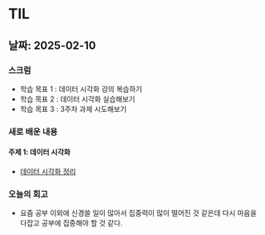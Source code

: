 # TIL

## 날짜: 2025-02-10

### 스크럼

- 학습 목표 1 : 데이터 시각화 강의 복습하기
- 학습 목표 2 : 데이터 시각화 실습해보기
- 학습 목표 3 : 3주차 과제 시도해보기

### 새로 배운 내용

#### 주제 1: 데이터 시각화

- [데이터 시각화 정리](https://colab.research.google.com/drive/1ODAgLh0-8XOE3TfbMZ95E4bwmt5Nvdn8?usp=sharing)


### 오늘의 회고
-  요즘 공부 이외애 신경쓸 일이 많아서 집중력이 많이 떨어진 것 같은데 다시 마음을 다잡고 공부에 집중해야 할 것 같다.

